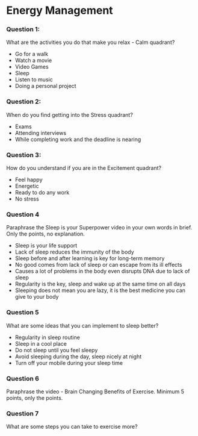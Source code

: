 # Energy Management

### Question 1:
What are the activities you do that make you relax - Calm quadrant?
- Go for a walk
- Watch a movie
- Video Games
- Sleep
- Listen to music
- Doing a personal project

### Question 2:
When do you find getting into the Stress quadrant?
- Exams
- Attending interviews
- While completing work and the deadline is nearing

### Question 3:
How do you understand if you are in the Excitement quadrant?
- Feel happy
- Energetic
- Ready to do any work
- No stress

### Question 4
Paraphrase the Sleep is your Superpower video in your own words in brief. Only the points, no explanation.
- Sleep is your life support
- Lack of sleep reduces the immunity of the body
- Sleep before and after learning is key for long-term memory
- No good comes from lack of sleep or can escape from its ill effects 
- Causes a lot of problems in the body even disrupts DNA due to lack of sleep
- Regularity is the key, sleep and wake up at the same time on all days
- Sleeping does not mean you are lazy, it is the best medicine you can give to your body

### Question 5
What are some ideas that you can implement to sleep better?
- Regularity in sleep routine
- Sleep in a cool place
- Do not sleep until you feel sleepy
- Avoid sleeping during the day, sleep nicely at night
- Turn off your mobile during your sleep time

### Question 6
Paraphrase the video - Brain Changing Benefits of Exercise. Minimum 5 points, only the points.

### Question 7
What are some steps you can take to exercise more?

